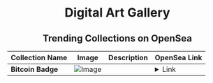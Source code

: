 <div align="center">

# Digital Art Gallery

## Trending Collections on OpenSea

| Collection Name                       | Image                                                                                     | Description                       | OpenSea Link                                                                                          |
|---------------------------------------|-------------------------------------------------------------------------------------------|-----------------------------------|--------------------------------------------------------------------------------------------------------|
| **Bitcoin Badge** | ![Image](https://i.seadn.io/s/raw/files/7916f83573304185f159223d4329afb8.jpg?w=500&auto=format?w=200&auto=format) |  | <details><summary>Link</summary>[Bitcoin Badge](https://opensea.io/collection/bitcoin-badge)</details> |

</div>